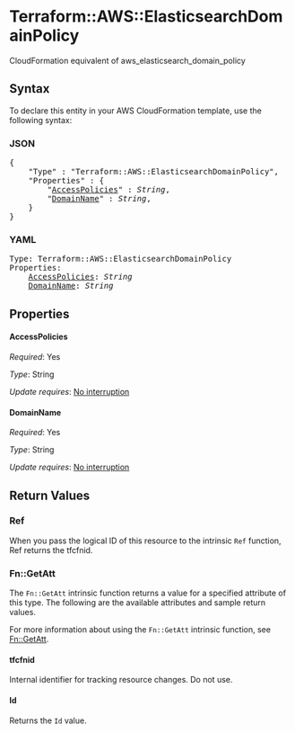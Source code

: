 # Terraform::AWS::ElasticsearchDomainPolicy

CloudFormation equivalent of aws_elasticsearch_domain_policy

## Syntax

To declare this entity in your AWS CloudFormation template, use the following syntax:

### JSON

<pre>
{
    "Type" : "Terraform::AWS::ElasticsearchDomainPolicy",
    "Properties" : {
        "<a href="#accesspolicies" title="AccessPolicies">AccessPolicies</a>" : <i>String</i>,
        "<a href="#domainname" title="DomainName">DomainName</a>" : <i>String</i>,
    }
}
</pre>

### YAML

<pre>
Type: Terraform::AWS::ElasticsearchDomainPolicy
Properties:
    <a href="#accesspolicies" title="AccessPolicies">AccessPolicies</a>: <i>String</i>
    <a href="#domainname" title="DomainName">DomainName</a>: <i>String</i>
</pre>

## Properties

#### AccessPolicies

_Required_: Yes

_Type_: String

_Update requires_: [No interruption](https://docs.aws.amazon.com/AWSCloudFormation/latest/UserGuide/using-cfn-updating-stacks-update-behaviors.html#update-no-interrupt)

#### DomainName

_Required_: Yes

_Type_: String

_Update requires_: [No interruption](https://docs.aws.amazon.com/AWSCloudFormation/latest/UserGuide/using-cfn-updating-stacks-update-behaviors.html#update-no-interrupt)

## Return Values

### Ref

When you pass the logical ID of this resource to the intrinsic `Ref` function, Ref returns the tfcfnid.

### Fn::GetAtt

The `Fn::GetAtt` intrinsic function returns a value for a specified attribute of this type. The following are the available attributes and sample return values.

For more information about using the `Fn::GetAtt` intrinsic function, see [Fn::GetAtt](https://docs.aws.amazon.com/AWSCloudFormation/latest/UserGuide/intrinsic-function-reference-getatt.html).

#### tfcfnid

Internal identifier for tracking resource changes. Do not use.

#### Id

Returns the <code>Id</code> value.

